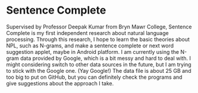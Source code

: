 # Sentence Complete
Supervised by Professor Deepak Kumar from Bryn Mawr College, Sentence Complete is my first independent research about natural language processing. Through this research, I hope to learn the basic theories about NPL, such as N-grams, and make a sentence complete or next word suggestion applet, maybe in Android platform. I am currently using the N-gram data provided by Google, which is a bit messy and hard to deal with. I might considering switch to other data sources in the future, but I am trying to stick with the Google one. (Yay Google!) The data file is about 25 GB and too big to put on GitHub, but you can definitely check the programs and give suggestions about the approach I take.
